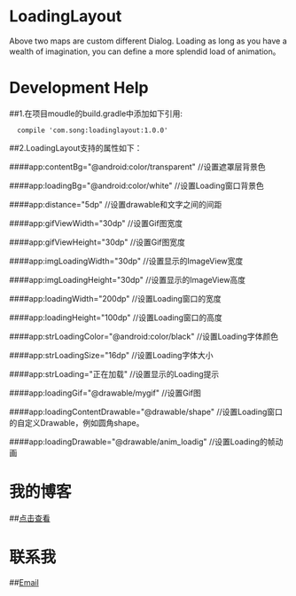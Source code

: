 # LoadingLayout
Above two maps are custom different Dialog. Loading as long as you have a wealth of imagination, you can define a more splendid load of animation。
# Development Help
##1.在项目moudle的build.gradle中添加如下引用:
    
      compile 'com.song:loadinglayout:1.0.0'
      
##2.LoadingLayout支持的属性如下：
      
####app:contentBg="@android:color/transparent" //设置遮罩层背景色
      
####app:loadingBg="@android:color/white" //设置Loading窗口背景色
      
####app:distance="5dp" //设置drawable和文字之间的间距
      
####app:gifViewWidth="30dp" //设置Gif图宽度
      
####app:gifViewHeight="30dp" //设置Gif图宽度
      
####app:imgLoadingWidth="30dp" //设置显示的ImageView宽度
      
####app:imgLoadingHeight="30dp" //设置显示的ImageView高度
      
####app:loadingWidth="200dp" //设置Loading窗口的宽度
      
####app:loadingHeight="100dp" //设置Loading窗口的高度
      
####app:strLoadingColor="@android:color/black" //设置Loading字体颜色
      
####app:strLoadingSize="16dp" //设置Loading字体大小
      
####app:strLoading="正在加载" //设置显示的Loading提示
      
####app:loadingGif="@drawable/mygif" //设置Gif图
      
####app:loadingContentDrawable="@drawable/shape" //设置Loading窗口的自定义Drawable，例如圆角shape。
      
####app:loadingDrawable="@drawable/anim_loadig" //设置Loading的帧动画
      
# 我的博客
##[点击查看](http://blog.csdn.net/u013718120)
# 联系我
##[Email](563609104@qq.com)
    
